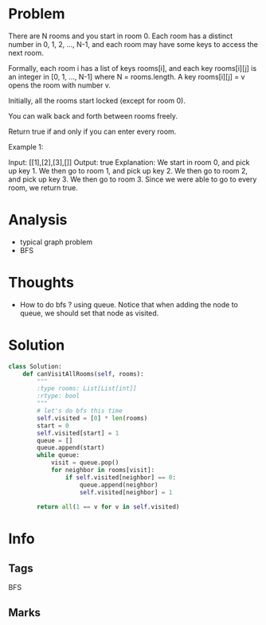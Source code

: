 # Problem
There are N rooms and you start in room 0.  Each room has a distinct number in 0, 1, 2, ..., N-1, and each room may have some keys to access the next room. 

Formally, each room i has a list of keys rooms[i], and each key rooms[i][j] is an integer in [0, 1, ..., N-1] where N = rooms.length.  A key rooms[i][j] = v opens the room with number v.

Initially, all the rooms start locked (except for room 0). 

You can walk back and forth between rooms freely.

Return true if and only if you can enter every room.

Example 1:

Input: [[1],[2],[3],[]]
Output: true
Explanation:
We start in room 0, and pick up key 1.
We then go to room 1, and pick up key 2.
We then go to room 2, and pick up key 3.
We then go to room 3.  Since we were able to go to every room, we return true.

# Analysis
- typical graph problem 
- BFS 

# Thoughts
- How to do bfs ? using queue. Notice that when adding the node to queue, we should set that node as visited. 

# Solution
```python
class Solution:
    def canVisitAllRooms(self, rooms):
        """
        :type rooms: List[List[int]]
        :rtype: bool
        """
        # let's do bfs this time
        self.visited = [0] * len(rooms)
        start = 0
        self.visited[start] = 1
        queue = []
        queue.append(start)
        while queue:            
            visit = queue.pop()      
            for neighbor in rooms[visit]:
                if self.visited[neighbor] == 0:
                    queue.append(neighbor)
                    self.visited[neighbor] = 1
        
        return all(1 == v for v in self.visited)
```
# Info
## Tags
BFS
## Marks
[comment]: <timestamp:>
